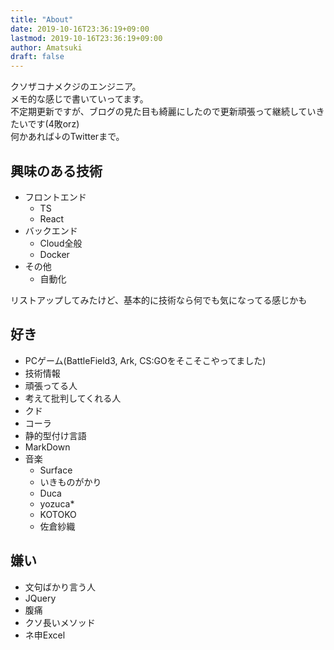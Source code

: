 ```yaml
---
title: "About"
date: 2019-10-16T23:36:19+09:00
lastmod: 2019-10-16T23:36:19+09:00
author: Amatsuki
draft: false
---
```

クソザコナメクジのエンジニア。  
メモ的な感じで書いていってます。  
不定期更新ですが、ブログの見た目も綺麗にしたので更新頑張って継続していきたいです(4敗orz)  
何かあれば↓のTwitterまで。

## 興味のある技術
- フロントエンド
    - TS
    - React
- バックエンド
    - Cloud全般
    - Docker
- その他
    - 自動化

リストアップしてみたけど、基本的に技術なら何でも気になってる感じかも

## 好き
- PCゲーム(BattleField3, Ark, CS:GOをそこそこやってました)
- 技術情報
- 頑張ってる人
- 考えて批判してくれる人
- クド
- コーラ
- 静的型付け言語
- MarkDown
- 音楽
    - Surface
    - いきものがかり
    - Duca
    - yozuca*
    - KOTOKO
    - 佐倉紗織

## 嫌い
- 文句ばかり言う人
- JQuery
- 腹痛
- クソ長いメソッド
- ネ申Excel